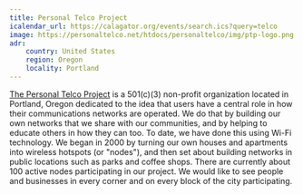 ```yaml
---
title: Personal Telco Project
icalendar_url: https://calagator.org/events/search.ics?query=telco
image: https://personaltelco.net/htdocs/personaltelco/img/ptp-logo.png
adr:
    country: United States
    region: Oregon
    locality: Portland
---
```


[The Personal Telco Project](https://personaltelco.net/) is a 501(c)(3) non-profit organization located in Portland, Oregon dedicated to the idea that users have a central role in how their communications networks are operated. We do that by building our own networks that we share with our communities, and by helping to educate others in how they can too. To date, we have done this using Wi-Fi technology. We began in 2000 by turning our own houses and apartments into wireless hotspots (or "nodes"), and then set about building networks in public locations such as parks and coffee shops. There are currently about 100 active nodes participating in our project. We would like to see people and businesses in every corner and on every block of the city participating. 
